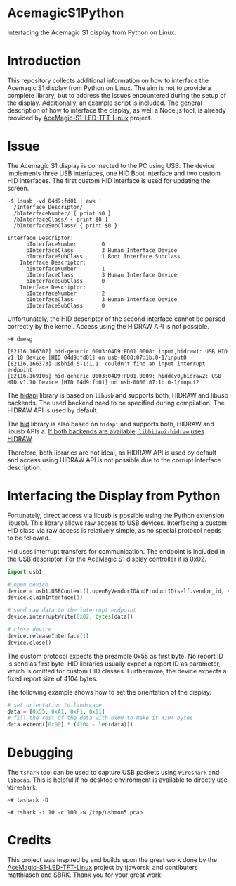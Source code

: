 # AcemagicS1Python
Interfacing the Acemagic S1 display from Python on Linux.

# Introduction
This repository collects additional information on how to interface the Acemagic S1 display from Python on Linux. The aim is not to provide a complete library, but to address the issues encountered during the setup of the display. Additionally, an example script is included. The general description of how to interface the display, as well a Node.js tool, is already provided by [AceMagic-S1-LED-TFT-Linux](https://github.com/tjaworski/AceMagic-S1-LED-TFT-Linux) project. 

# Issue
The Acemagic S1 display is connected to the PC using USB. The device implements three USB interfaces, one HID Boot Interface and two custom HID interfaces. The first custom HID interface is used for updating the screen.

```
~$ lsusb -vd 04d9:fd01 | awk '
  /Interface Descriptor/
  /bInterfaceNumber/ { print $0 }
  /bInterfaceClass/ { print $0 }
  /bInterfaceSubClass/ { print $0 }'

Interface Descriptor:
      bInterfaceNumber        0
      bInterfaceClass         3 Human Interface Device
      bInterfaceSubClass      1 Boot Interface Subclass
    Interface Descriptor:
      bInterfaceNumber        1
      bInterfaceClass         3 Human Interface Device
      bInterfaceSubClass      0 
    Interface Descriptor:
      bInterfaceNumber        2
      bInterfaceClass         3 Human Interface Device
      bInterfaceSubClass      0 
```

Unfortunately, the HID descriptor of the second interface cannot be parsed correctly by the kernel. Access using the HIDRAW API is not possible. 

```
~# dmesg

[82116.166307] hid-generic 0003:04D9:FD01.0008: input,hidraw1: USB HID v1.10 Device [HID 04d9:fd01] on usb-0000:07:1b.0-1/input0
[82116.166373] usbhid 5-1:1.1: couldn't find an input interrupt endpoint
[82116.169106] hid-generic 0003:04D9:FD01.0009: hiddev0,hidraw2: USB HID v1.10 Device [HID 04d9:fd01] on usb-0000:07:1b.0-1/input2
```

The [hidapi](https://pypi.org/project/hidapi/) library is based on `libusb` and supports both, HIDRAW and libusb backends. The used backend need to be specified during compilation. The HIDRAW API is used by default.

The [hid](https://github.com/apmorton/pyhidapi) library is also based on `hidapi` and supports both, HIDRAW and libusb APIs a. [If both backends are available, `libhidapi-hidraw` uses HIDRAW](https://github.com/apmorton/pyhidapi/blob/master/hid/__init__.py#L10-L25). 

Therefore, both libraries are not ideal, as HIDRAW API is used by default and access using HIDRAW API is not possible due to the corrupt interface description.

# Interfacing the Display from Python

Fortunately, direct access via libusb is possible using the Python extension libusb1. This library allows raw access to USB devices. Interfacing a custom HID class via raw access is relatively simple, as no special protocol needs to be followed.

HId uses interrupt transfers for communication. The endpoint is included in the USB descriptor. For the AceMagic S1 display controller it is 0x02.

```python
import usb1

# open device
device = usb1.USBContext().openByVendorIDAndProductID(self.vendor_id, self.product_id)
device.claimInterface(1)

# send raw data to the interrupt endpoint
device.interruptWrite(0x02, bytes(data))

# close device
device.releaseInterface(1)
device.close()
```

The custom protocol expects the preamble 0x55 as first byte. No report ID is send as first byte. HID libraries usually expect a report ID as parameter, which is omitted for custom HID classes. Furthermore, the device expects a fixed report size of 4104 bytes.

The following example shows how to set the orientation of the display:
```python
# set orientation to landscape
data = [0x55, 0xA1, 0xF1, 0x01]
# fill the rest of the data with 0x00 to make it 4104 bytes
data.extend([0x00] * (4104 - len(data)))
```

# Debugging 

The `tshark` tool can be used to capture USB packets using `Wireshark` and `libpcap`. This is helpful if no desktop environment is available to directly use `Wireshark`.   

```
~# tashark -D

~# tshark -i 10 -c 100 -w /tmp/usbmon5.pcap
```

# Credits

This project was inspired by and builds upon the great work done by the [AceMagic-S1-LED-TFT-Linux](https://github.com/tjaworski/AceMagic-S1-LED-TFT-Linux) project by tjaworski and contibuters matthiasch and SBRK. Thank you for your great work!
